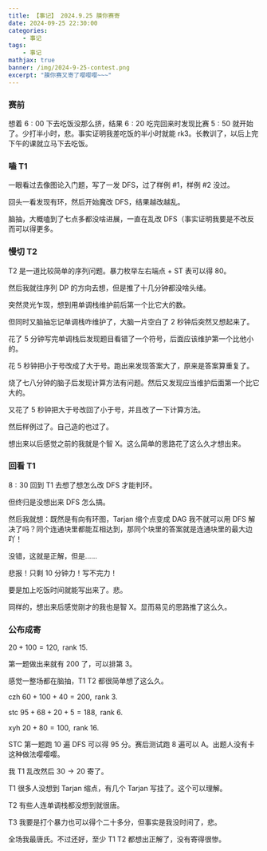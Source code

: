 ```yaml
---
title: 【事记】 2024.9.25 膜你赛寄
date: 2024-09-25 22:30:00
categories: 
    - 事记
tags: 
    - 事记
mathjax: true
banner: /img/2024-9-25-contest.png
excerpt: "膜你赛又寄了嘤嘤嘤~~~"
---
```


### 赛前

想着 $6:00$ 下去吃饭没那么挤，结果 $6:20$ 吃完回来时发现比赛 $5:50$ 就开始了。少打半小时，悲。事实证明我差吃饭的半小时就能 $\text{rk}3$。长教训了，以后上完下午的课就立马下去吃饭。

### 嗑 T1

一眼看过去像图论入门题，写了一发 DFS，过了样例 #1，样例 #2 没过。

回头一看发现有环，然后开始魔改 DFS，结果越改越乱。

脑抽，大概嗑到了七点多都没啥进展，一直在乱改 DFS（事实证明我要是不改反而可以得更多。

### 慢切 T2

T2 是一道比较简单的序列问题。暴力枚举左右端点 + ST 表可以得 80。

然后我就往序列 DP 的方向去想，但是推了十几分钟都没啥头绪。

突然灵光乍现，想到用单调栈维护前后第一个比它大的数。

但同时又脑抽忘记单调栈咋维护了，大脑一片空白了 $2$ 秒钟后突然又想起来了。

花了 $5$ 分钟写完单调栈后发现题目看错了一个符号，后面应该维护第一个比他小的。

花 $5$ 秒钟把小于号改成了大于号。跑出来发现答案大了，原来是答案算重复了。

烧了七八分钟的脑子后发现计算方法有问题。然后又发现应当维护后面第一个比它大的。

又花了 $5$ 秒钟把大于号改回了小于号，并且改了一下计算方法。

然后样例过了。自己造的也过了。

想出来以后感觉之前的我就是个智 X。这么简单的思路花了这么久才想出来。

### 回看 T1

$8:30$ 回到 T1 去想了想怎么改 DFS 才能判环。

但终归是没想出来 DFS 怎么搞。

然后我就想：既然是有向有环图，Tarjan 缩个点变成 DAG 我不就可以用 DFS 解决了吗？同个连通块里都能互相达到，那同个块里的答案就是连通块里的最大边吖！

没错，这就是正解，但是……

悲报！只剩 $10$ 分钟力！写不完力！

要是加上吃饭时间就能写出来了。悲。

同样的，想出来后感觉刚才的我也是智 X。显而易见的思路推了这么久。

### 公布成寄

$20+100=120,\text{ rank }15.$

第一题做出来就有 $200$ 了，可以排第 $3$。

感觉一整场都在脑抽，T1 T2 都很简单想了这么久。

$\text{czh }60+100+40=200,\text{ rank }3.$

$\text{stc }95+68+20+5=188,\text{ rank }6.$

$\text{xyh }20+80=100,\text{ rank }16.$

STC 第一题跑 $10$ 遍 DFS 可以得 $95$ 分。赛后测试跑 $8$ 遍可以 A。出题人没有卡这种做法嘤嘤嘤。

我 T1 乱改然后 $30\rightarrow20$ 寄了。

T1 很多人没想到 Tarjan 缩点，有几个 Tarjan 写挂了。这个可以理解。

T2 有些人连单调栈都没想到就很唐。

T3 我要是打个暴力也可以得个二十多分，但事实是我没时间了，悲。

全场我最唐氏。不过还好，至少 T1 T2 都想出正解了，没有寄得很惨。